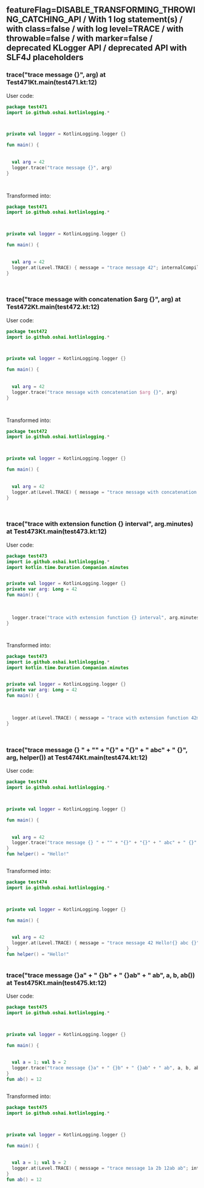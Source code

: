 ## featureFlag=DISABLE_TRANSFORMING_THROWING_CATCHING_API / With 1 log statement(s) / with class=false / with log level=TRACE / with throwable=false / with marker=false / deprecated KLogger API / deprecated API with SLF4J placeholders



###  trace("trace message {}", arg) at Test471Kt.main(test471.kt:12)

User code:
```kotlin
package test471
import io.github.oshai.kotlinlogging.*



private val logger = KotlinLogging.logger {}

fun main() {
  
  
  val arg = 42
  logger.trace("trace message {}", arg)
}




```
  
Transformed into:
```kotlin
package test471
import io.github.oshai.kotlinlogging.*



private val logger = KotlinLogging.logger {}

fun main() {
  
  
  val arg = 42
  logger.at(Level.TRACE) { message = "trace message 42"; internalCompilerData = KLoggingEventBuilder.InternalCompilerData(messageTemplate = ""trace message {}"", className = "test471.Test471Kt", methodName = "main", fileName = "test471.kt", lineNumber = 12)
}




```

###  trace("trace message with concatenation $arg {}", arg) at Test472Kt.main(test472.kt:12)

User code:
```kotlin
package test472
import io.github.oshai.kotlinlogging.*



private val logger = KotlinLogging.logger {}

fun main() {
  
  
  val arg = 42
  logger.trace("trace message with concatenation $arg {}", arg)
}




```
  
Transformed into:
```kotlin
package test472
import io.github.oshai.kotlinlogging.*



private val logger = KotlinLogging.logger {}

fun main() {
  
  
  val arg = 42
  logger.at(Level.TRACE) { message = "trace message with concatenation 42 42"; internalCompilerData = KLoggingEventBuilder.InternalCompilerData(messageTemplate = ""trace message with concatenation $arg {}"", className = "test472.Test472Kt", methodName = "main", fileName = "test472.kt", lineNumber = 12)
}




```

###  trace("trace with extension function {} interval", arg.minutes) at Test473Kt.main(test473.kt:12)

User code:
```kotlin
package test473
import io.github.oshai.kotlinlogging.*
import kotlin.time.Duration.Companion.minutes


private val logger = KotlinLogging.logger {}
private var arg: Long = 42
fun main() {
  
  
  
  logger.trace("trace with extension function {} interval", arg.minutes)
}




```
  
Transformed into:
```kotlin
package test473
import io.github.oshai.kotlinlogging.*
import kotlin.time.Duration.Companion.minutes


private val logger = KotlinLogging.logger {}
private var arg: Long = 42
fun main() {
  
  
  
  logger.at(Level.TRACE) { message = "trace with extension function 42m interval"; internalCompilerData = KLoggingEventBuilder.InternalCompilerData(messageTemplate = ""trace with extension function {} interval"", className = "test473.Test473Kt", methodName = "main", fileName = "test473.kt", lineNumber = 12)
}




```

###  trace("trace message {} " + "" + "{}" + "{}" + " abc" + " {}", arg, helper()) at Test474Kt.main(test474.kt:12)

User code:
```kotlin
package test474
import io.github.oshai.kotlinlogging.*



private val logger = KotlinLogging.logger {}

fun main() {
  
  
  val arg = 42
  logger.trace("trace message {} " + "" + "{}" + "{}" + " abc" + " {}", arg, helper())
}
fun helper() = "Hello!"



```
  
Transformed into:
```kotlin
package test474
import io.github.oshai.kotlinlogging.*



private val logger = KotlinLogging.logger {}

fun main() {
  
  
  val arg = 42
  logger.at(Level.TRACE) { message = "trace message 42 Hello!{} abc {}"; internalCompilerData = KLoggingEventBuilder.InternalCompilerData(messageTemplate = ""trace message {} " + "" + "{}" + "{}" + " abc" + " {}"", className = "test474.Test474Kt", methodName = "main", fileName = "test474.kt", lineNumber = 12)
}
fun helper() = "Hello!"



```

###  trace("trace message {}a" + " {}b" + " {}ab" + " ab", a, b, ab()) at Test475Kt.main(test475.kt:12)

User code:
```kotlin
package test475
import io.github.oshai.kotlinlogging.*



private val logger = KotlinLogging.logger {}

fun main() {
  
  
  val a = 1; val b = 2
  logger.trace("trace message {}a" + " {}b" + " {}ab" + " ab", a, b, ab())
}
fun ab() = 12



```
  
Transformed into:
```kotlin
package test475
import io.github.oshai.kotlinlogging.*



private val logger = KotlinLogging.logger {}

fun main() {
  
  
  val a = 1; val b = 2
  logger.at(Level.TRACE) { message = "trace message 1a 2b 12ab ab"; internalCompilerData = KLoggingEventBuilder.InternalCompilerData(messageTemplate = ""trace message {}a" + " {}b" + " {}ab" + " ab"", className = "test475.Test475Kt", methodName = "main", fileName = "test475.kt", lineNumber = 12)
}
fun ab() = 12



```
